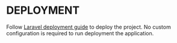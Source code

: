 # DEPLOYMENT

Follow [Laravel deployment guide](https://laravel.com/docs/12.x/deployment) to deploy the project. No custom configuration is required to run deployment the application.
